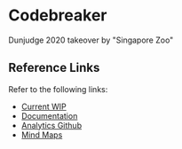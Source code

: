 # Codebreaker 

Dunjudge 2020 takeover by "Singapore Zoo"

## Reference Links

Refer to the following links:

- [Current WIP](https://docs.google.com/document/d/1NN-bjnTUQeKOiVLaZO7ytHM4ChqOTPbR7cxBSR6tTyo/edit)
- [Documentation](https://docs.google.com/document/d/11_kzvH0YCCwvcKx3kSb16qmEVznQcYf9dj8B5gsicts/edit)
- [Analytics Github](https://github.com/dvdg6566/codebreaker-analytics)
- [Mind Maps](https://lucid.app/lucidchart/invitations/accept/inv_391b2189-1438-499d-94a9-c93bad9da0b9?viewport_loc=-723%2C-269%2C3894%2C1914%2C0_0)
